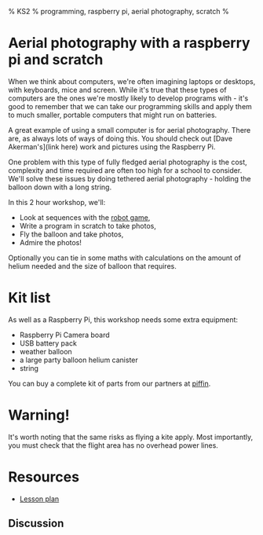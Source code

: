 % KS2
% programming, raspberry pi, aerial photography, scratch
%

# Aerial photography with a raspberry pi and scratch

When we think about computers, we're often imagining laptops or
desktops, with keyboards, mice and screen. While it's true that these
types of computers are the ones we're mostly likely to develop
programs with - it's good to remember that we can take our programming
skills and apply them to much smaller, portable computers that might
run on batteries.

A great example of using a small computer is for aerial photography.
There are, as always lots of ways of doing this. You should check out
[Dave Akerman's](link here) work and pictures using the Raspberry Pi.

One problem with this type of fully fledged aerial photography is the
cost, complexity and time required are often too high for a school to
consider. We'll solve these issues by doing tethered aerial
photography - holding the balloon down with a long string.

In this 2 hour workshop, we'll:

* Look at sequences with the [robot game](robot.md),
* Write a program in scratch to take photos,
* Fly the balloon and take photos,
* Admire the photos!

Optionally you can tie in some maths with calculations on the amount
of helium needed and the size of balloon that requires.

# Kit list

As well as a Raspberry Pi, this workshop needs some extra equipment:

* Raspberry Pi Camera board
* USB battery pack
* weather balloon
* a large party balloon helium canister
* string

You can buy a complete kit of parts from our partners at [piffin](linkhere).

# Warning!

It's worth noting that the same risks as flying a kite apply.
Most importantly, you must check that the flight area has no overhead power lines.

# Resources 

* [Lesson plan](aerial_plan.pdf)

## Discussion


